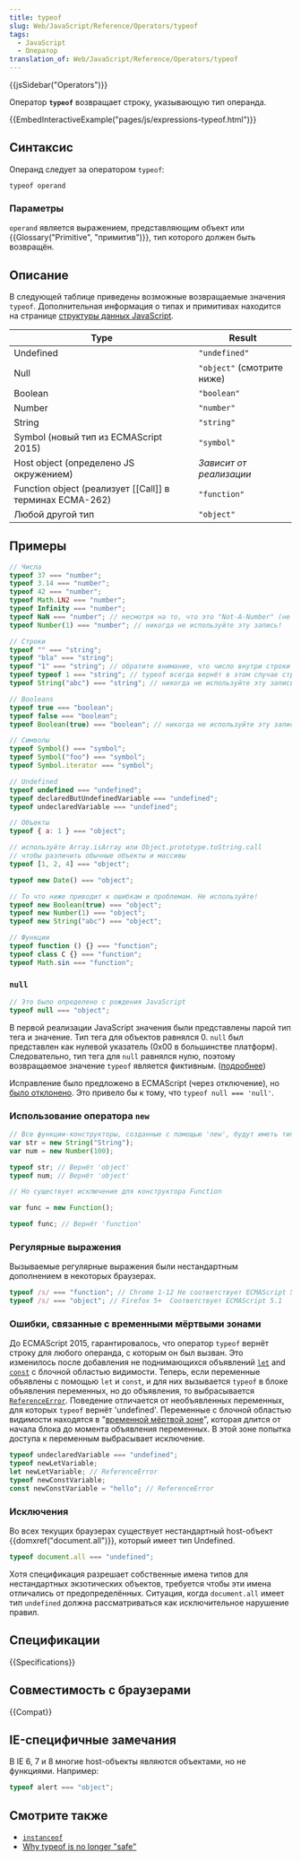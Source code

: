 ```yaml
---
title: typeof
slug: Web/JavaScript/Reference/Operators/typeof
tags:
  - JavaScript
  - Оператор
translation_of: Web/JavaScript/Reference/Operators/typeof
---
```


{{jsSidebar("Operators")}}

Оператор **`typeof`** возвращает строку, указывающую тип операнда.

{{EmbedInteractiveExample("pages/js/expressions-typeof.html")}}

## Синтаксис

Операнд следует за оператором `typeof`:

```
typeof operand
```

### Параметры

`operand` является выражением, представляющим объект или {{Glossary("Primitive", "примитив")}}, тип которого должен быть возвращён.

## Описание

В следующей таблице приведены возможные возвращаемые значения `typeof`. Дополнительная информация о типах и примитивах находится на странице [структуры данных JavaScript](/ru/docs/Web/JavaScript/Data_structures).

| Type                                                       | Result                     |
| ---------------------------------------------------------- | -------------------------- |
| Undefined                                                  | `"undefined"`              |
| Null                                                       | `"object"` (смотрите ниже) |
| Boolean                                                    | `"boolean"`                |
| Number                                                     | `"number"`                 |
| String                                                     | `"string"`                 |
| Symbol (новый тип из ECMAScript 2015)                      | `"symbol"`                 |
| Host object (определено JS окружением)                     | _Зависит от реализации_    |
| Function object (реализует \[\[Call]] в терминах ECMA-262) | `"function"`               |
| Любой другой тип                                           | `"object"`                 |

## Примеры

```js
// Числа
typeof 37 === "number";
typeof 3.14 === "number";
typeof 42 === "number";
typeof Math.LN2 === "number";
typeof Infinity === "number";
typeof NaN === "number"; // несмотря на то, что это "Not-A-Number" (не число)
typeof Number(1) === "number"; // никогда не используйте эту запись!

// Строки
typeof "" === "string";
typeof "bla" === "string";
typeof "1" === "string"; // обратите внимание, что число внутри строки всё равно имеет тип строки
typeof typeof 1 === "string"; // typeof всегда вернёт в этом случае строку
typeof String("abc") === "string"; // никогда не используйте эту запись!

// Booleans
typeof true === "boolean";
typeof false === "boolean";
typeof Boolean(true) === "boolean"; // никогда не используйте эту запись!

// Символы
typeof Symbol() === "symbol";
typeof Symbol("foo") === "symbol";
typeof Symbol.iterator === "symbol";

// Undefined
typeof undefined === "undefined";
typeof declaredButUndefinedVariable === "undefined";
typeof undeclaredVariable === "undefined";

// Объекты
typeof { a: 1 } === "object";

// используйте Array.isArray или Object.prototype.toString.call
// чтобы различить обычные объекты и массивы
typeof [1, 2, 4] === "object";

typeof new Date() === "object";

// То что ниже приводит к ошибкам и проблемам. Не используйте!
typeof new Boolean(true) === "object";
typeof new Number(1) === "object";
typeof new String("abc") === "object";

// Функции
typeof function () {} === "function";
typeof class C {} === "function";
typeof Math.sin === "function";
```

### `null`

```js
// Это было определено с рождения JavaScript
typeof null === "object";
```

В первой реализации JavaScript значения были представлены парой тип тега и значение. Тип тега для объектов равнялся 0. `null` был представлен как нулевой указатель (0x00 в большинстве платформ). Следовательно, тип тега для `null` равнялся нулю, поэтому возвращаемое значение `typeof` является фиктивным. ([подробнее](http://www.2ality.com/2013/10/typeof-null.html))

Исправление было предложено в ECMAScript (через отключение), но [было отклонено](http://wiki.ecmascript.org/doku.php?id=harmony:typeof_null). Это привело бы к тому, что `typeof null === 'null'`.

### Использование оператора `new`

```js
// Все функции-конструкторы, созданные с помощью 'new', будут иметь тип 'object'
var str = new String("String");
var num = new Number(100);

typeof str; // Вернёт 'object'
typeof num; // Вернёт 'object'

// Но существует исключение для конструктора Function

var func = new Function();

typeof func; // Вернёт 'function'
```

### Регулярные выражения

Вызываемые регулярные выражения были нестандартным дополнением в некоторых браузерах.

```js
typeof /s/ === "function"; // Chrome 1-12 Не соответствует ECMAScript 5.1
typeof /s/ === "object"; // Firefox 5+  Соответствует ECMAScript 5.1
```

### Ошибки, связанные с временными мёртвыми зонами

До ECMAScript 2015, гарантировалось, что оператор `typeof` вернёт строку для любого операнда, с которым он был вызван. Это изменилось после добавления не поднимающихся объявлений [`let`](/ru/docs/Web/JavaScript/Reference/Statements/let) and [`const`](/ru/docs/Web/JavaScript/Reference/Statements/const) с блочной областью видимости. Теперь, если переменные объявлены с помощью `let` и `const`, и для них вызывается `typeof` в блоке объявления переменных, но до объявления, то выбрасывается [`ReferenceError`](/ru/docs/Web/JavaScript/Reference/Global_Objects/ReferenceError). Поведение отличается от необъявленных переменных, для которых `typeof` вернёт 'undefined'. Переменные с блочной областью видимости находятся в "[временной мёртвой зоне](/ru/docs/Web/JavaScript/Reference/Statements/let#Temporal_Dead_Zone_and_errors_with_let)", которая длится от начала блока до момента объявления переменных. В этой зоне попытка доступа к переменным выбрасывает исключение.

```js
typeof undeclaredVariable === "undefined";
typeof newLetVariable;
let newLetVariable; // ReferenceError
typeof newConstVariable;
const newConstVariable = "hello"; // ReferenceError
```

### Исключения

Во всех текущих браузерах существует нестандартный host-объект {{domxref("document.all")}}, который имеет тип Undefined.

```js
typeof document.all === "undefined";
```

Хотя спецификация разрешает собственные имена типов для нестандартных экзотических объектов, требуется чтобы эти имена отличались от предопределённых. Ситуация, когда `document.all` имеет тип `undefined` должна рассматриваться как исключительное нарушение правил.

## Спецификации

{{Specifications}}

## Совместимость с браузерами

{{Compat}}

## IE-специфичные замечания

В IE 6, 7 и 8 многие host-объекты являются объектами, но не функциями. Например:

```js
typeof alert === "object";
```

## Смотрите также

- [`instanceof`](/ru/docs/Web/JavaScript/Reference/Operators/instanceof)
- [Why typeof is no longer "safe"](http://es-discourse.com/t/why-typeof-is-no-longer-safe/15)
